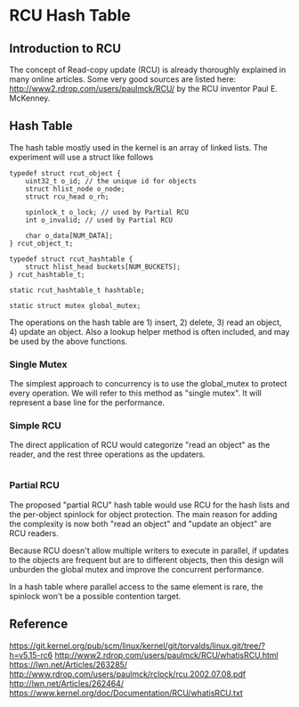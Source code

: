 # RCU Hash Table

## Introduction to RCU

The concept of Read-copy update (RCU) is already thoroughly explained in many online articles. Some very good sources are listed here: http://www2.rdrop.com/users/paulmck/RCU/ by the RCU inventor Paul E. McKenney.

## Hash Table

The hash table mostly used in the kernel is an array of linked lists. The experiment will use a struct like follows

```
typedef struct rcut_object {
	uint32_t o_id; // the unique id for objects
	struct hlist_node o_node;
	struct rcu_head o_rh;

	spinlock_t o_lock; // used by Partial RCU
	int o_invalid; // used by Partial RCU

	char o_data[NUM_DATA];
} rcut_object_t;

typedef struct rcut_hashtable {
	struct hlist_head buckets[NUM_BUCKETS];
} rcut_hashtable_t;

static rcut_hashtable_t hashtable;

static struct mutex global_mutex;

```

The operations on the hash table are 1) insert, 2) delete, 3) read an object, 4) update an object. 
Also a lookup helper method is often included, and may be used by the above functions. 

### Single Mutex

The simplest approach to concurrency is to use the global_mutex to protect every operation. We will refer to this method as "single mutex". It will represent a base line for the performance.

### Simple RCU

The direct application of RCU would categorize "read an object" as the reader, and the rest three operations as the updaters. 

```

```

### Partial RCU

The proposed "partial RCU" hash table would use RCU for the hash lists and the per-object spinlock for object protection. The main reason for adding the complexity is now both "read an object" and "update an object" are RCU readers. 

Because RCU doesn't allow multiple writers to execute in parallel, if updates to the objects are frequent but are to different objects, then this design will unburden the global mutex and improve the concurrent performance. 

In a hash table where parallel access to the same element is rare, the spinlock won't be a possible contention target. 


## Reference

https://git.kernel.org/pub/scm/linux/kernel/git/torvalds/linux.git/tree/?h=v5.15-rc6
http://www2.rdrop.com/users/paulmck/RCU/whatisRCU.html
https://lwn.net/Articles/263285/
http://www.rdrop.com/users/paulmck/rclock/rcu.2002.07.08.pdf
http://lwn.net/Articles/262464/
https://www.kernel.org/doc/Documentation/RCU/whatisRCU.txt
